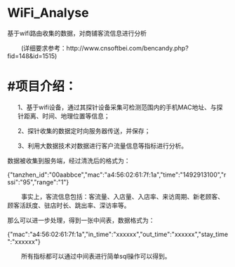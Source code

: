 # WiFi_Analyse
<p>基于wifi路由收集的数据，对商铺客流信息进行分析</p>
<p>&nbsp;&nbsp;&nbsp;&nbsp;&nbsp;&nbsp;&nbsp;&nbsp;(详细要求参考：http://www.cnsoftbei.com/bencandy.php?fid=148&id=1515)</p>
<h1>#项目介绍：</h1>
<ul>1、基于wifi设备，通过其探针设备采集可检测范围内的手机MAC地址、与探针距离、时间、地理位置等信息；</ul>
<ul>2、探针收集的数据定时向服务器传送，并保存；</ul>
<ul>3、利用大数据技术对数据进行客户流量信息等指标进行分析。</ul>
<p>数据被收集到服务端，经过清洗后的格式为：</p>
<p>{"tanzhen_id":"00aabbce","mac":"a4:56:02:61:7f:1a","time":"1492913100","rssi":"95","range":"1"}</p>
<p>&nbsp;&nbsp;&nbsp;&nbsp;&nbsp;&nbsp;&nbsp;&nbsp;事实上，客流信息包括：客流量、入店量、入店率、来访周期、新老顾客、顾客活跃度、驻店时长、跳出率、深访率等。</p>
<p>那么可以进一步处理，得到一张中间表，数据格式为：</p>
<p>{"mac":"a4:56:02:61:7f:1a","in_time":"xxxxxx","out_time":"xxxxxx","stay_time":"xxxxxx"}</p>
<p>&nbsp;&nbsp;&nbsp;&nbsp;&nbsp;&nbsp;&nbsp;&nbsp;所有指标都可以通过中间表进行简单sql操作可以得到。</p>
